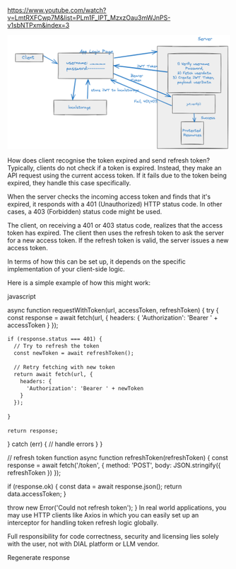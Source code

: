 https://www.youtube.com/watch?v=LmtRXFCwp7M&list=PLm1F_IPT_MzxzOau3mWJnPS-v1sbNTPxm&index=3

![alt text](JWT_AUTH_FLOW.png)

How does client recognise the token expired and send refresh token?
Typically, clients do not check if a token is expired. Instead, they make an API request using the current access token. If it fails due to the token being expired, they handle this case specifically.

When the server checks the incoming access token and finds that it's expired, it responds with a 401 (Unauthorized) HTTP status code. In other cases, a 403 (Forbidden) status code might be used.

The client, on receiving a 401 or 403 status code, realizes that the access token has expired. The client then uses the refresh token to ask the server for a new access token. If the refresh token is valid, the server issues a new access token.

In terms of how this can be set up, it depends on the specific implementation of your client-side logic.

Here is a simple example of how this might work:

javascript

async function requestWithToken(url, accessToken, refreshToken) {
  try {
    const response = await fetch(url, {
      headers: {
        'Authorization': 'Bearer ' + accessToken
      }
    });

    if (response.status === 401) {
      // Try to refresh the token
      const newToken = await refreshToken();

      // Retry fetching with new token
      return await fetch(url, {
        headers: {
          'Authorization': 'Bearer ' + newToken
        }
      });
      
    }
    
    return response;

  } catch (err) {
    // handle errors
  }
}

// refresh token function
async function refreshToken(refreshToken) {
  const response = await fetch('/token', {
    method: 'POST',
    body: JSON.stringify({ refreshToken })
  });

  if (response.ok) {
    const data = await response.json();
    return data.accessToken;
  }

  throw new Error('Could not refresh token');
}
In real world applications, you may use HTTP clients like Axios in which you can easily set up an interceptor for handling token refresh logic globally.

Full responsibility for code correctness, security and licensing lies solely with the user, not with DIAL platform or LLM vendor.




Regenerate response

